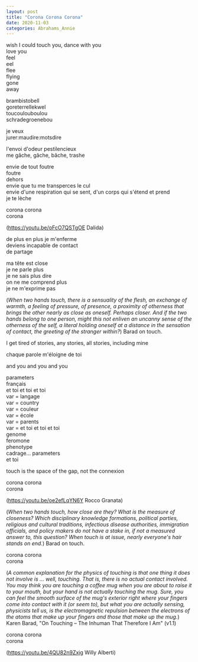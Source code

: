 ```yaml
---
layout: post
title: "Corona Corona Corona"
date: 2020-11-03
categories: Abrahams_Annie
---
```


wish I could touch you, dance with you  
love you  
feel  
eel  
flee  
flying  
gone  
away

brambistobell  
goreterrellekwel  
toucoulouboulou  
schradegroenebou

je veux  
jurer:maudire:motsdire

l'envoi d'odeur pestilencieux  
me gâche, gâche, bâche, trashe

envie de tout foutre  
foutre  
dehors  
envie que tu me transperces le cul  
envie d'une respiration qui se sent, d'un corps qui s'étend et prend  
je te lèche

corona corona  
corona  

(https://youtu.be/oFcO7QSTgOE Dalida)

de plus en plus je m'enferme  
deviens incapable de contact  
de partage

ma tête est close  
je ne parle plus  
je ne sais plus dire  
on ne me comprend plus  
je ne m'exprime pas

(*When two hands touch, there is a sensuality of the flesh, an exchange of warmth, a feeling of pressure, of presence, a proximity of otherness that brings the other nearly as close as oneself. Perhaps closer. And if the two hands belong to one person, might this not enliven an uncanny sense of the otherness of the self, a literal holding oneself at a distance in the sensation of contact, the greeting of the stranger within?*) Barad on touch.

I get tired of stories, any stories, all stories, including mine

chaque parole m'éloigne de toi

and you and you and you

parameters  
français  
et toi et toi et toi  
var = langage  
var = country  
var = couleur  
var = école  
var = parents  
var = et toi et toi et toi  
genome  
feromone  
phenotype  
cadrage... parameters  
et toi

touch is the space of the gap, not the connexion  

corona corona  
corona

(https://youtu.be/oe2efLqYN6Y Rocco Granata)  

(*When two hands touch, how close are they? What is the measure of closeness? Which disciplinary knowledge formations, political parties, religious and cultural traditions, infectious disease authorities, immigration officials, and policy makers do not have a stake in, if not a measured answer to, this question? When touch is at issue, nearly everyone's hair stands on end.*) Barad on touch.

corona corona  
corona

(*A common explanation for the physics of touching is that one thing it does not involve is ... well, touching. That is, there is no actual contact involved. You may think you are touching a coffee mug when you are about to raise it to your mouth, but your hand is not actually touching the mug. Sure, you can feel the smooth surface of the mug's exterior right where your fingers come into contact with it (or seem to), but what you are actually sensing, physicists tell us, is the electromagnetic repulsion between the electrons of the atoms that make up your fingers and those that make up the mug.*) Karen Barad, "On Touching – The Inhuman That Therefore I Am" (v1.1)

corona corona  
corona

(https://youtu.be/4QU82n9Zxjg Willy Alberti) 
